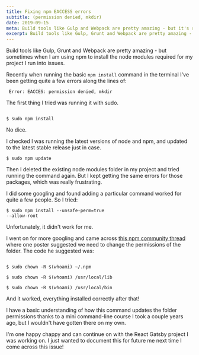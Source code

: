 ```yaml
---
title: Fixing npm EACCESS errors
subtitle: (permission denied, mkdir)
date: 2019-09-15
meta: Build tools like Gulp and Webpack are pretty amazing - but it's really frustrating when you keep getting npm errors! Here's what worked for me.
excerpt: Build tools like Gulp, Grunt and Webpack are pretty amazing - but sometimes when I am using npm to install the node modules required for my project I run into issues. Recently when running the basic...
---
```


Build tools like Gulp, Grunt and Webpack are pretty amazing - but sometimes when I am using npm to install the node modules required for my project I run into issues.

Recently when running the basic <code>npm install</code> command in the terminal I've been getting quite a few errors along the lines of:

<code class="block"> Error: EACCES: permission denied, mkdir </code>

The first thing I tried was running it with sudo.

<code class="block">
$ sudo npm install
</code>

No dice.

I checked I was running the latest versions of node and npm, and updated to the latest stable release just in case.

<code class="block">\$ sudo npm update </code>

Then I deleted the existing node modules folder in my project and tried running the command again. But I kept getting the same errors for those packages, which was really frustrating.

<!-- <code class="block">$ sudo npm install</code> -->

I did some googling and found adding a particular command worked for quite a few people. So I tried:

<code class="block">\$ sudo npm install --unsafe-perm=true --allow-root</code>

Unfortunately, it didn't work for me.

I went on for more googling and came across [this npm community thread](https://npm.community/t/global-installs-sudo-npm-i-g-fail-on-mac-after-6-5-upgrade-works-fine-after-6-4-1-downgrade/4082/27) where one poster suggested we need to change the permissions of the folder. The code he suggested was:

<code class="block">
$ sudo chown -R $(whoami) ~/.npm </code>

<code class="block">$ sudo chown -R $(whoami) /usr/local/lib </code>

<code class="block">$ sudo chown -R $(whoami) /usr/local/bin</code>
</code>

And it worked, everything installed correctly after that!

I have a basic understanding of how this command updates the folder permissions thanks to a mini command-line course I took a couple years ago, but I wouldn't have gotten there on my own.

I'm one happy chappy and can continue on with the React Gatsby project I was working on. I just wanted to document this for future me next time I come across this issue!
